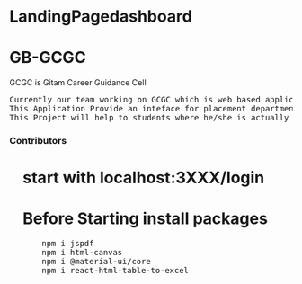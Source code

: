 # LandingPagedashboard

# GB-GCGC


GCGC is Gitam Career Guidance Cell
<pre>
Currently our team working on GCGC which is web based application.
This Application Provide an inteface for placement department and student.
This Project will help to students where he/she is actually there.
</pre>
<h3> Contributors </h3>
<ul>



# start with localhost:3XXX/login 


# Before Starting install packages
<pre>
    npm i jspdf
    npm i html-canvas
    npm i @material-ui/core
    npm i react-html-table-to-excel
</pre>

